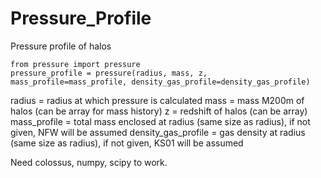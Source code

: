 # Pressure_Profile

Pressure profile of halos

```
from pressure import pressure
pressure_profile = pressure(radius, mass, z, mass_profile=mass_profile, density_gas_profile=density_gas_profile)
```

radius = radius at which pressure is calculated 
mass = mass M200m of halos (can be array for mass history)
z = redshift of halos (can be array)
mass_profile = total mass enclosed at radius (same size as radius), if not given, NFW will be assumed
density_gas_profile = gas density at radius (same size as radius), if not given, KS01 will be assumed

Need colossus, numpy, scipy to work.
